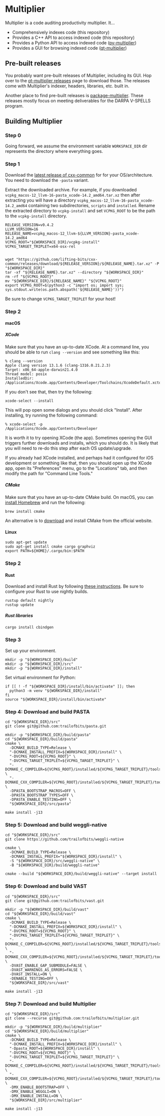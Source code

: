# Multiplier

Multiplier is a code auditing productivity multiplier. It...

 * Comprehensively indexes code (this repository)
 * Provides a C++ API to access indexed code (this repository)
 * Provides a Python API to access indexed code ([py-multiplier](https://github.com/trailofbits/py-multiplier))
 * Provides a GUI for browsing indexed code ([qt-multiplier](https://github.com/trailofbits/qt-multiplier))

## Pre-built releases

You probably want pre-built releases of Multiplier, including its GUI. Hop over to
the [qt-multiplier releases](https://github.com/trailofbits/qt-multiplier/releases) page
to download those. The releases come with Multiplier's indexer, headers, libraries, etc.
built in.

Another place to find pre-built releases is [package-multiplier](https://github.com/trailofbits/package-multiplier/releases).
These releases mostly focus on meeting deliverables for the DARPA V-SPELLS program.

## Building Multiplier

### Step 0

Going forward, we assume the environment variable `WORKSPACE_DIR` dir represents
the directory where everything goes.

### Step 1

Download the [latest release of cxx-common](https://github.com/lifting-bits/cxx-common/releases)
for for your OS/architecture. You need to download the `-pasta` variant.

Extract the downloaded archive. For example,
if you downloaded `vcpkg_macos-12_llvm-16-pasta_xcode-14.2_amd64.tar.xz` then after extracting
you will have a directory `vcpkg_macos-12_llvm-16-pasta_xcode-14.2_amd64` containing two
subdirectories, `scripts` and `installed`. Rename the extracted directory to
`vcpkg-install` and set `VCPKG_ROOT` to be the path to the `vcpkg-install` directory.

```shell
RELEASE_VERSION=v0.4.2
LLVM_VERSION=16
RELEASE_NAME=vcpkg_macos-12_llvm-${LLVM_VERSION}-pasta_xcode-14.2_amd64
VCPKG_ROOT="${WORKSPACE_DIR}/vcpkg-install"
VCPKG_TARGET_TRIPLET=x64-osx-rel


wget "https://github.com/lifting-bits/cxx-common/releases/download/${RELEASE_VERSION}/${RELEASE_NAME}.tar.xz" -P "${WORKSPACE_DIR}"
tar -xf "${RELEASE_NAME}.tar.xz" --directory "${WORKSPACE_DIR}"
rm -rf "${VCPKG_ROOT}"
mv "${WORKSPACE_DIR}/${RELEASE_NAME}" "${VCPKG_ROOT}"
export VCPKG_ROOT=$(python3 -c "import os; import sys; sys.stdout.write(os.path.abspath('${RELEASE_NAME}'))")
```

Be sure to change `VCPKG_TARGET_TRIPLET` for your host!

### Step 2

#### macOS

##### XCode

Make sure that you have an up-to-date XCode. At a command line, you should be able
to run `clang --version` and see something like this:

```shell
% clang --version
Apple clang version 13.1.6 (clang-1316.0.21.2.3)
Target: x86_64-apple-darwin21.4.0
Thread model: posix
InstalledDir: /Applications/Xcode.app/Contents/Developer/Toolchains/XcodeDefault.xctoolchain/usr/bin
```

If you don't see that, then try the following:

```shell
xcode-select --install
```

This will pop open some dialogs and you should click "Install". After installing,
try running the following command:

```shell
% xcode-select -p
/Applications/Xcode.app/Contents/Developer
```

It is worth it to try opening XCode (the app). Sometimes opening the GUI triggers
further downloads and installs, which you should do. It is likely that you will
need to re-do this step after each OS update/upgrade.

If you already had XCode installed, and perhaps had it configured for iOS development
or something like that, then you should open up the XCode app, open its "Preferences"
menu, go to the "Locations" tab, and then modify the path for "Command Line Tools."

##### CMake

Make sure that you have an up-to-date CMake build. On macOS, you can [install Homebrew](https://brew.sh/)
and run the following:

```shell
brew install cmake
```

An alternative is to [download](https://cmake.org/download/) and install CMake from
the official website.

#### Linux

```shell
sudo apt-get update
sudo apt-get install cmake cargo graphviz
export PATH=${HOME}/.cargo/bin:$PATH
```

### Step 2

#### Rust

Download and install Rust by following [these instructions](https://www.rust-lang.org/tools/install).
Be sure to configure your Rust to use nightly builds. 

```shell
rustup default nightly
rustup update
```

##### Rust libraries

```shell
cargo install cbindgen
```

### Step 3

Set up your environment.

```shell
mkdir -p "${WORKSPACE_DIR}/build"
mkdir -p "${WORKSPACE_DIR}/src"
mkdir -p "${WORKSPACE_DIR}/install"
```

Set virtual environment for Python:

```shell
if [[ ! -f "${WORKSPACE_DIR}/install/bin/activate" ]]; then
  python3 -m venv "${WORKSPACE_DIR}/install"
fi
source "${WORKSPACE_DIR}/install/bin/activate"
```

### Step 4: Download and build PASTA

```shell
cd "${WORKSPACE_DIR}/src"
git clone git@github.com:trailofbits/pasta.git
```

```shell
mkdir -p "${WORKSPACE_DIR}/build/pasta"
cd "${WORKSPACE_DIR}/build/pasta"
cmake \
  -DCMAKE_BUILD_TYPE=Release \
  "-DCMAKE_INSTALL_PREFIX=${WORKSPACE_DIR}/install" \
  "-DVCPKG_ROOT=${VCPKG_ROOT}" \
  "-DVCPKG_TARGET_TRIPLET=${VCPKG_TARGET_TRIPLET}" \
  "-DCMAKE_C_COMPILER=${VCPKG_ROOT}/installed/${VCPKG_TARGET_TRIPLET}/tools/llvm/clang" \
  "-DCMAKE_CXX_COMPILER=${VCPKG_ROOT}/installed/${VCPKG_TARGET_TRIPLET}/tools/llvm/clang++" \
  -DPASTA_BOOTSTRAP_MACROS=OFF \
  -DPASTA_BOOTSTRAP_TYPES=OFF \
  -DPASTA_ENABLE_TESTING=OFF \
  "${WORKSPACE_DIR}/src/pasta"

make install -j13
```

### Step 5: Download and build weggli-native

```shell
cd "${WORKSPACE_DIR}/src"
git clone https://github.com/trailofbits/weggli-native
```

```shell
cmake \
  -DCMAKE_BUILD_TYPE=Release \
  -DCMAKE_INSTALL_PREFIX="${WORKSPACE_DIR}/install" \
  -S "${WORKSPACE_DIR}/src/weggli-native" \
  -B "${WORKSPACE_DIR}/build/weggli-native"

cmake --build "${WORKSPACE_DIR}/build/weggli-native" --target install
```

### Step 6: Download and build VAST

```shell
cd "${WORKSPACE_DIR}/src"
git clone git@github.com:trailofbits/vast.git
```

```shell
mkdir -p "${WORKSPACE_DIR}/build/vast"
cd "${WORKSPACE_DIR}/build/vast"
cmake \
  -DCMAKE_BUILD_TYPE=Release \
  "-DCMAKE_INSTALL_PREFIX=${WORKSPACE_DIR}/install" \
  "-DVCPKG_ROOT=${VCPKG_ROOT}" \
  "-DVCPKG_TARGET_TRIPLET=${VCPKG_TARGET_TRIPLET}" \
  "-DCMAKE_C_COMPILER=${VCPKG_ROOT}/installed/${VCPKG_TARGET_TRIPLET}/tools/llvm/clang" \
  "-DCMAKE_CXX_COMPILER=${VCPKG_ROOT}/installed/${VCPKG_TARGET_TRIPLET}/tools/llvm/clang++" \
  -DVAST_ENABLE_GAP_SUBMODULE=FALSE \
  -DVAST_WARNINGS_AS_ERRORS=FALSE \
  -DVAST_INSTALL=ON \
  -DENABLE_TESTING=OFF \
  "${WORKSPACE_DIR}/src/vast"

make install -j13
```

### Step 7: Download and build Multiplier


```shell
cd "${WORKSPACE_DIR}/src"
git clone --recurse git@github.com:trailofbits/multiplier.git
```

```shell
mkdir -p "${WORKSPACE_DIR}/build/multiplier"
cd "${WORKSPACE_DIR}/build/multiplier"
cmake \
  -DCMAKE_BUILD_TYPE=Release \
  "-DCMAKE_INSTALL_PREFIX=${WORKSPACE_DIR}/install" \
  "-Dpasta_ROOT=${WORKSPACE_DIR}/install" \
  "-DVCPKG_ROOT=${VCPKG_ROOT}" \
  "-DVCPKG_TARGET_TRIPLET=${VCPKG_TARGET_TRIPLET}" \
  "-DCMAKE_C_COMPILER=${VCPKG_ROOT}/installed/${VCPKG_TARGET_TRIPLET}/tools/llvm/clang" \
  "-DCMAKE_CXX_COMPILER=${VCPKG_ROOT}/installed/${VCPKG_TARGET_TRIPLET}/tools/llvm/clang++" \
  -DMX_ENABLE_BOOTSTRAP=OFF \
  -DMX_ENABLE_WEGGLI=ON \
  -DMX_ENABLE_INSTALL=ON \
  "${WORKSPACE_DIR}/src/multiplier"

make install -j13
```

